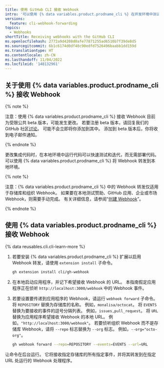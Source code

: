 ```yaml
---
title: 使用 GitHub CLI 接收 Webhook
intro: '可以使用 {% data variables.product.prodname_cli %} 在开发环境中测试 Webhook，而无需端口转发或第三方工具的复杂性。'
versions:
  feature: cli-webhook-forwarding
topics:
  - Webhooks
shortTitle: Receiving webhooks with the GitHub CLI
ms.openlocfilehash: 2772a9d4208d0afe77871255ad6510b7f39de8d5
ms.sourcegitcommit: 6b1c6174d0df40c90edfd7526496baabb1dd159d
ms.translationtype: HT
ms.contentlocale: zh-CN
ms.lasthandoff: 11/04/2022
ms.locfileid: '148132961'
---
```

## 关于使用 {% data variables.product.prodname_cli %} 接收 Webhook

{% note %}

注意：使用 {% data variables.product.prodname_cli %} 接收 Webhook 目前为受限公共 beta 版本，可能发生更改。 若要注册 beta 版本，请回复我们的 GitHub 社区[讨论](https://github.com/orgs/community/discussions/38261)。 可能不会立即将你添加到其中。 添加到 beta 版本后，你将收到电子邮件通知。

{% endnote %}

更改集成代码时，在本地环境中运行代码可以快速测试和迭代，而无需部署代码。 可以使用 {% data variables.product.prodname_cli %} 将 Webhook 转发到本地环境。

{% note %}

注意：{% data variables.product.prodname_cli %} 中的 Webhook 转发仅适用于存储库和组织 Webhook。 如果要在本地测试赞助、GitHub 应用、企业或市场 Webhook，则需要手动完成。 有关详细信息，请参阅“[创建 Webhook](/developers/webhooks-and-events/webhooks/creating-webhooks)”。

{% endnote %}

## 使用 {% data variables.product.prodname_cli %} 接收 Webhook

{% data reusables.cli.cli-learn-more %}

1. 若要安装 {% data variables.product.prodname_cli %} 扩展以启用 Webhook 转发，请使用 `extension install` 子命令。 

   ```sh
   gh extension install cli/gh-webhook
   ```


1. 在本地启动应用程序，并记下希望接收 Webhook 的 URL。 本指南假定应用程序正在侦听 `http://localhost:3000/webhook` 中的 Webhook 事件。

1. 若要设置要传递到应用程序的 Webhook，请运行 `webhook forward` 子命令。 将 `REPOSITORY` 替换为存储库的名称。 例如，`monalisa/octocat`。 将 `EVENTS` 替换为要接收的事件的逗号分隔列表。 例如，`issues,pull_request`。 将 `URL` 替换为应用程序希望接收 Webhook 的本地 URL。 例如，`"http://localhost:3000/webhook"`。  若要侦听组织 Webhook 而不是存储库 Webhook，请将 `--repo` 标志替换为 `--org` 标志。 例如，`--org="octo-org"`。


   ```sh
   gh webhook forward --repo=REPOSITORY --events=EVENTS --url=URL
   ```

  让命令在后台运行。 它将接收指定存储库的所有指定事件，并将其转发到在指定 URL 处运行的 Webhook 处理程序。
